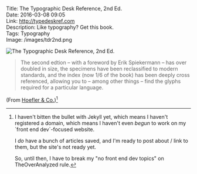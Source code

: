 Title: The Typographic Desk Reference, 2nd Ed.  
Date: 2016-03-08 09:05  
Link: http://typedeskref.com  
Description: Like typography? Get this book.  
Tags: Typography  
Image: /images/tdr2nd.png  

![The Typographic Desk Reference, 2nd Ed.][1]
<!-- {.border} -->

> The second edtion – with a foreword by Erik Spiekermann – has over doubled in size, the specimens have been reclassified to modern standards, and the index (now 1/6 of the book) has been deeply cross referenced, allowing you to – among other things – find the glyphs required for a particular language.

(From [Hoefler & Co.][2])[^1]

[^1]: I haven't bitten the bullet with Jekyll yet, which means I haven't registered a domain, which means I haven't even *begun* to work on my \`front end dev\`-focused website.

	I *do* have a bunch of articles saved, and I'm ready to post about / link to them, but the site's not ready yet.
	
	So, until then, I have to break my "no front end dev topics" on TheOverAnalyzed rule.

[1]: /images/tdr2nd.png "The Typographic Desk Reference, 2nd Ed."
[2]: https://twitter.com/HoeflerCo/status/707236729816784896 "Link to Hoefler & Co.'s tweet"